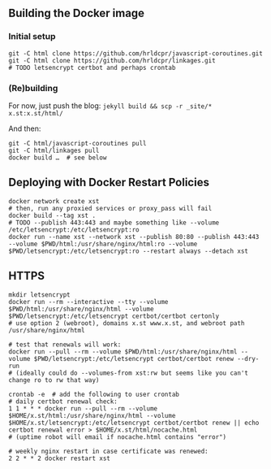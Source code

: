 ## Building the Docker image

### Initial setup

    git -C html clone https://github.com/hrldcpr/javascript-coroutines.git
    git -C html clone https://github.com/hrldcpr/linkages.git
    # TODO letsencrypt certbot and perhaps crontab

### (Re)building

For now, just push the blog: `jekyll build && scp -r _site/* x.st:x.st/html/`

And then:

    git -C html/javascript-coroutines pull
    git -C html/linkages pull
    docker build …  # see below

## Deploying with Docker Restart Policies

    docker network create xst
    # then, run any proxied services or proxy_pass will fail
    docker build --tag xst .
    # TODO --publish 443:443 and maybe something like --volume /etc/letsencrypt:/etc/letsencrypt:ro
    docker run --name xst --network xst --publish 80:80 --publish 443:443 --volume $PWD/html:/usr/share/nginx/html:ro --volume $PWD/letsencrypt:/etc/letsencrypt:ro --restart always --detach xst

## HTTPS

    mkdir letsencrypt
    docker run --rm --interactive --tty --volume $PWD/html:/usr/share/nginx/html --volume $PWD/letsencrypt:/etc/letsencrypt certbot/certbot certonly
    # use option 2 (webroot), domains x.st www.x.st, and webroot path /usr/share/nginx/html

    # test that renewals will work:
    docker run --pull --rm --volume $PWD/html:/usr/share/nginx/html --volume $PWD/letsencrypt:/etc/letsencrypt certbot/certbot renew --dry-run
    # (ideally could do --volumes-from xst:rw but seems like you can't change ro to rw that way)

    crontab -e  # add the following to user crontab
    # daily certbot renewal check:
    1 1 * * * docker run --pull --rm --volume $HOME/x.st/html:/usr/share/nginx/html --volume $HOME/x.st/letsencrypt:/etc/letsencrypt certbot/certbot renew || echo certbot renewal error > $HOME/x.st/html/nocache.html
    # (uptime robot will email if nocache.html contains "error")

    # weekly nginx restart in case certificate was renewed:
    2 2 * * 2 docker restart xst
